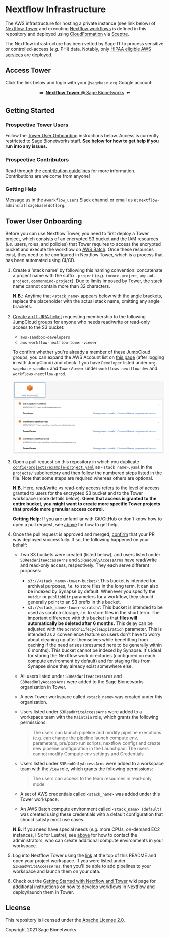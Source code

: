 # Nextflow Infrastructure

The AWS infrastructure for hosting a private instance (see link below) of [Nextflow Tower](https://tower.nf/) and executing [Nextflow workflows](https://nextflow.io/) is defined in this repository and deployed using [CloudFormation](https://aws.amazon.com/cloudformation/) via [Sceptre](https://sceptre.cloudreach.com/).

The Nextflow infrastructure has been vetted by Sage IT to process sensitive or controlled-access (_e.g._ PHI) data. Notably, only [HIPAA eligible AWS services](https://aws.amazon.com/compliance/hipaa-eligible-services-reference/) are deployed.

## Access Tower

Click the link below and login with your `@sagebase.org` Google account:

<p align="center">➡️&ensp;<a href="https://tower.sagebionetworks.org/orgs/Sage-Bionetworks/workspaces" target="_blank" rel="noopener noreferrer"><b>Nextflow Tower</b> @ Sage Bionetworks</a>&ensp;⬅️</p>

## Getting Started

### Prospective Tower Users

Follow the [Tower User Onboarding](#tower-user-onboarding) instructions below. Access is currently restricted to Sage Bionetworks staff. **See [below](#getting-help) for how to get help if you run into any issues.**

### Prospective Contributors

Read through the [contribution guidelines](CONTRIBUTING.md) for more information. Contributions are welcome from anyone!

### Getting Help

Message us in the [`#workflow_users`](https://sagebionetworks.slack.com/archives/C8SJHFCKT) Slack channel or email us at `nextflow-admins[at]sagebase[dot]org`.

## Tower User Onboarding

Before you can use Nextflow Tower, you need to first deploy a Tower project, which consists of an encrypted S3 bucket and the IAM resources (_i.e._ users, roles, and policies) that Tower requires to access the encrypted bucket and execute the workflow on [AWS Batch](https://help.tower.nf/21.12/compute-envs/aws-batch/). Once these resources exist, they need to be configured in Nextflow Tower, which is a process that has been automated using CI/CD.

1. Create a 'stack name' by following this naming convention: concatenate a project name with the suffix `-project` (_e.g._ `imcore-project`, `amp-ad-project`, `commonmind-project`). Due to limits imposed by Tower, the stack name cannot contain more than 32 characters.

   **N.B.:** Anytime that `<stack_name>` appears below with the angle brackets, replace the placeholder with the actual stack name, omitting any angle brackets.

2. [Create an IT JIRA ticket](https://sagebionetworks.jira.com/jira/secure/CreateIssue.jspa?issuetype=3&pid=10083) requesting membership to the following JumpCloud groups for anyone who needs read/write or read-only access to the S3 bucket:

   - `aws-sandbox-developers`
   - `aws-workflow-nextflow-tower-viewer`

   To confirm whether you're already a member of these JumpCloud groups, you can expand the AWS Account list on [this page](https://d-906769aa66.awsapps.com/start#/) (after logging in with JumpCloud) and check if you have `Developer` listed under `org-sagebase-sandbox` and `TowerViewer` under `workflows-nextflow-dev` and `workflows-nextflow-prod`.

   ![AWS SSO Screenshot](assets/img/aws_sso.png)

3. Open a pull request on this repository in which you duplicate [`config/projects/example-project.yaml`](config/projects-prod/example-project.yaml) as `<stack_name>.yaml` in the `projects/` subdirectory and then follow the numbered steps listed in the file. Note that some steps are required whereas others are optional.

   **N.B.** Here, read/write vs read-only access refers to the level of access granted to users for the encrypted S3 bucket and to the Tower workspace (more details below). **Given that access is granted to the entire bucket, you might want to create more specific Tower projects that provide more granular access control.**

   **Getting Help:** If you are unfamiliar with Git/GitHub or don't know how to open a pull request, see [above](#getting-help) for how to get help.

4. Once the pull request is approved and merged, [confirm](https://github.com/Sage-Bionetworks-Workflows/aws-workflows-nextflow-infra/actions?query=event%3Apush+branch%3Amain) that your PR was deployed successfully. If so, the following happened on your behalf:

   - Two S3 buckets were created (listed below), and users listed under `S3ReadWriteAccessArns` and `S3ReadOnlyAccessArns` have read/write and read-only access, respectively. They each serve different purposes:

     - `s3://<stack_name>-tower-bucket/`: This bucket is intended for archival purposes, _i.e._ to store files in the long term. It can also be indexed by Synapse by default. Whenever you specify the `outdir` or `publishDir` parameters for a workflow, they should generally point to an S3 prefix in this bucket.
     - `s3://<stack_name>-tower-scratch/`: This bucket is intended to be used as scratch storage, _i.e._ to store files in the short term. The important difference with this bucket is that **files will automatically be deleted after 6 months.** This delay can be adjusted with the `ScratchLifecycleExpiration` parameter. This is intended as a convenience feature so users don't have to worry about cleaning up after themselves while benefitting from caching if the need arises (presumed here to be generally within 6 months). This bucket cannot be indexed by Synapse. It's ideal for storing the Nextflow work directories (configured on each compute environment by default) and for staging files from Synapse since they already exist somewhere else.

   - All users listed under `S3ReadWriteAccessArns` and `S3ReadOnlyAccessArns` were added to the Sage Bionetworks organization in Tower.

   - A new Tower workspace called `<stack_name>` was created under this organization.

   - Users listed under `S3ReadWriteAccessArns` were added to a workspace team with the `Maintain` role, which grants the following permissions:

     > The users can launch pipeline and modify pipeline executions
       (e.g. can change the pipeline launch compute env, parameters,
       pre/post-run scripts, nextflow config) and create new pipeline
       configuration in the Launchpad. The users cannot modify Compute
       env settings and Credentials

   - Users listed under `S3ReadOnlyAccessArns` were added to a workspace team with the `View` role, which grants the following permissions:

     > The users can access to the team resources in read-only mode

   - A set of AWS credentials called `<stack_name>` was added under this Tower workspace.

   - An AWS Batch compute environment called `<stack_name> (default)` was created using these credentials with a default configuration that should satisfy most use cases.

   **N.B.** If you need have special needs (_e.g._ more CPUs, on-demand EC2 instances, FSx for Lustre), see [above](#getting-help) for how to contact the administrators, who can create additional compute environments in your workspace.

5. Log into Nextflow Tower using the [link](#access-tower) at the top of this README and open your project workspace. If you were listed under `S3ReadWriteAccessArns`, then you'll be able to add pipelines to your workspace and launch them on your data.

6. Check out the [Getting Started with Nextflow and Tower](https://sagebionetworks.jira.com/wiki/spaces/WF/pages/2191556616/Getting+Started+with+Nextflow+and+Tower) wiki page for additional instructions on how to develop workflows in Nextflow and deploy/launch them in Tower.

## License

This repository is licensed under the [Apache License 2.0](LICENSE).

Copyright 2021 Sage Bionetworks
